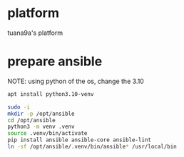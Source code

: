 # platform

tuana9a's platform

# prepare ansible

NOTE: using python of the os, change the 3.10

```bash
apt install python3.10-venv
```

```bash
sudo -i
mkdir -p /opt/ansible
cd /opt/ansible
python3 -m venv .venv
source .venv/bin/activate
pip install ansible ansible-core ansible-lint
ln -sf /opt/ansible/.venv/bin/ansible* /usr/local/bin
```